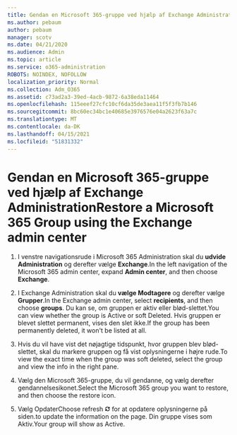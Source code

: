 ```yaml
---
title: Gendan en Microsoft 365-gruppe ved hjælp af Exchange Administration
ms.author: pebaum
author: pebaum
manager: scotv
ms.date: 04/21/2020
ms.audience: Admin
ms.topic: article
ms.service: o365-administration
ROBOTS: NOINDEX, NOFOLLOW
localization_priority: Normal
ms.collection: Adm_O365
ms.assetid: c73ad2a3-39ed-4acb-9872-6a38eda11464
ms.openlocfilehash: 115eeef27cfc10cf6da35de3aea11f5f3fb7b146
ms.sourcegitcommit: 8bc60ec34bc1e40685e3976576e04a2623f63a7c
ms.translationtype: MT
ms.contentlocale: da-DK
ms.lasthandoff: 04/15/2021
ms.locfileid: "51831332"
---
```

# <a name="restore-a-microsoft-365-group-using-the-exchange-admin-center"></a><span data-ttu-id="1d4a4-102">Gendan en Microsoft 365-gruppe ved hjælp af Exchange Administration</span><span class="sxs-lookup"><span data-stu-id="1d4a4-102">Restore a Microsoft 365 Group using the Exchange admin center</span></span>

1. <span data-ttu-id="1d4a4-103">I venstre navigationsrude i Microsoft 365 Administration skal du **udvide Administration** og derefter vælge **Exchange**.</span><span class="sxs-lookup"><span data-stu-id="1d4a4-103">In the left navigation of the Microsoft 365 admin center, expand **Admin center**, and then choose **Exchange**.</span></span>
    
2. <span data-ttu-id="1d4a4-104">I Exchange Administration skal du **vælge Modtagere** og derefter vælge **Grupper**.</span><span class="sxs-lookup"><span data-stu-id="1d4a4-104">In the Exchange admin center, select **recipients**, and then choose **groups**.</span></span> <span data-ttu-id="1d4a4-105">Du kan se, om gruppen er aktiv eller blød-slettet.</span><span class="sxs-lookup"><span data-stu-id="1d4a4-105">You can view whether the group is Active or soft Deleted.</span></span> <span data-ttu-id="1d4a4-106">Hvis gruppen er blevet slettet permanent, vises den slet ikke.</span><span class="sxs-lookup"><span data-stu-id="1d4a4-106">If the group has been permanently deleted, it won't be listed at all.</span></span>
    
3. <span data-ttu-id="1d4a4-107">Hvis du vil have vist det nøjagtige tidspunkt, hvor gruppen blev blød-slettet, skal du markere gruppen og få vist oplysningerne i højre rude.</span><span class="sxs-lookup"><span data-stu-id="1d4a4-107">To view the exact time when the group was soft deleted, select the group and view the info in the right pane.</span></span>
    
4. <span data-ttu-id="1d4a4-108">Vælg den Microsoft 365-gruppe, du vil gendanne, og vælg derefter gendannelsesikonet.</span><span class="sxs-lookup"><span data-stu-id="1d4a4-108">Select the Microsoft 365 group you want to restore, and then choose the restore icon.</span></span>
    
5. <span data-ttu-id="1d4a4-109">Vælg Opdater</span><span class="sxs-lookup"><span data-stu-id="1d4a4-109">Choose refresh</span></span> ![Ikonet Opdater](media/6464df90-2a91-4c1f-92a6-9a38c7696ac3.gif) <span data-ttu-id="1d4a4-111">for at opdatere oplysningerne på siden.</span><span class="sxs-lookup"><span data-stu-id="1d4a4-111">to update the information on the page.</span></span> <span data-ttu-id="1d4a4-112">Din gruppe vises som Aktiv.</span><span class="sxs-lookup"><span data-stu-id="1d4a4-112">Your group will show as Active.</span></span> 
    

